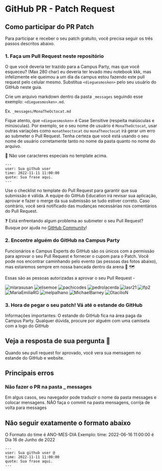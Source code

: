 # GitHub PR - Patch Request

## Como participar do PR Patch
Para participar e receber o seu patch gratuito, você precisa seguir os três passos descritos abaixo. 

### 1. Faça um Pull Request neste repositório

O que você deveria ter trazido para a Campus Party, mas que você esqueceu? (Max 280 char)
eu deveria ter levado meu notebook kkk, mas infelizmente ele queimou a um dia da campus estou fazendo este pull request pelo celular mesmo.
Substitua `<dieguesmosken>` pelo seu usuário do GitHub neste guia. 

Crie um arquivo markdown dentro da pasta `_messages` seguindo esse exemplo: `<dieguesmosken>.md`. 

Ex. `_messages/MonaTheOctocat.md`

Fique atento, que `<dieguesmosken>` é Case Sensitive (respeita maiúsculas e minúsculas). Por exemplo, se o seu nome de usuário é `MonaTheOctocat`, usar outras variações como `monatheoctocat` ou `monaTheoctocat` irá gerar um erro ao submeter o Pull Request. Tenha certeza que você está usando o seu nome de usuário corretamente tanto no nome da pasta quanto no nome do arquivo.
  
🚨 Não use caracteres especiais no template acima.
    
```
---
user: Sua github user
time: 2022-11-11 11:00:00
quote: Sua frase aqui.
---
```
  
Use o checklist no template do Pull Request para garantir que sua submissão é válida. A equipe do GitHub Education irá revisar sua aplicação, aprovar e fazer o merge da sua submissão se tudo estiver correto. Caso contrário, você será notificado das mudanças necessárias nos comentários do Pull Request.

❓ Está enfrentando algum problema ao submeter o seu Pull Request? Busque por ajuda no [GitHub Community](https://github.community/)!
  
### 2. Encontre alguém do GitHub na Campus Party 
Funcionários e Campus Experts do GitHub são os únicos com a permissão para aprovar o seu Pull Request e fornecer o cupom para o Patch. Você pode nos encontrar caminhando pelo evento (as pessoas das fotos abaixo), mas estaremos sempre em nossa bancada dentro da arena 👀 🗺️
  
Essas são as pessoas autorizadas a aprovar o seu Pull Request -
  
  ![mlarasusan](https://avatars.githubusercontent.com/mlarasusan?s=64)
  ![elisemoe](https://avatars.githubusercontent.com/elisemoe?s=64)
  ![pachicodes](https://avatars.githubusercontent.com/pachicodes?s=64)
  ![pedrolacerda](https://avatars.githubusercontent.com/pedrolacerda?s=64)
  ![lasr21](https://avatars.githubusercontent.com/lasr21?s=64)
  ![lfp2](https://avatars.githubusercontent.com/lfp2?s=64)
  ![MariaEmiliaRG](https://avatars.githubusercontent.com/MariaEmiliaRG?s=64)
  ![melpalhano](https://avatars.githubusercontent.com/melpalhano?s=64)
  ![MichaelBarney](https://avatars.githubusercontent.com/MichaelBarney?s=64)
  ![OtacilioN](https://avatars.githubusercontent.com/OtacilioN?s=64)
  
  ### 3. Hora de pegar o seu patch! Vá até o estande do GitHub
  
Informações importantes: O estande do GitHub fica na área paga da Campus Party. Qualquer dúvida, procure por alguém com uma camiseta com a logo do GitHub

## Veja a resposta de sua pergunta 👀
Quando seu pull request for aprovado, você vera sua mensagem no estande do GitHub e website. 

## Principais erros
### Não fazer o PR na pasta _ messages
Em algus casos, seu navegador pode traduzir o nome da pasta messages e colocar mensagens. NÃO faça o commit na pasta mensagens, corrija de volta para messages

## Não seguir exatamente o formato abaixo
O Formato do time é ANO-MES-DIA 
Exemplo:
time: 2022-06-16 11:00:00 é Dia 16 de Junho de 2022

```
---
user: Sua github user @
time: 2022-11-11 11:00:00
quote: Sua frase aqui.
---
```
